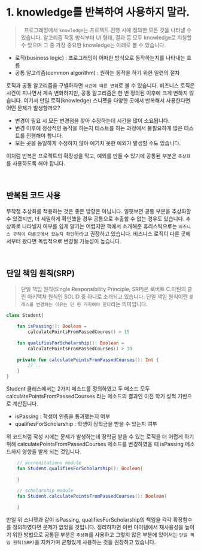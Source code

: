 # 1. knowledge를 반복하여 사용하지 말라.
> &nbsp; 프로그래밍에서 ``knowledge``는 프로젝트 진행 시에 정의한 모든 것을 나타낼 수 있습니다. 알고리즘 작동 방식부터 UI 형태, 결과 등 모두 knowledge로 지칭할 수 있으며 그 중 가장 중요한 knowledge는 아래로 볼 수 있습니다.
- 로직(business logic) : 프로그래밍이 어떠한 방식으로 동작하는지를 나타내는 흐름
- 공통 알고리즘(common algorithm) : 원하는 동작을 하기 위한 일련의 절차

로직과 공통 알고리즘을 구별하자면 ``시간에 따른 변화``로 볼 수 있습니다. 비즈니스 로직은 시간이 지나면서 계속 변화하지만, 공통 알고리즘은 한 번 정의된 이후에 크게 변하지 않습니다. 여기서 만일 로직(knowledge) 스니펫을 다양한 곳에서 반복해서 사용한다면 어떤 문제가 발생할까요?

- 변경이 필요 시 모든 변경점을 찾아 수정하는데 시간을 많이 소요됩니다.
- 변경 이후에 정상적인 동작을 하는지 테스트를 하는 과정에서 불필요하게 많은 테스트를 진행해야 합니다.
- 모든 곳을 동일하게 수정하지 않아 예기치 못한 예외가 발생할 수도 있습니다.

이처럼 반복은 프로젝트의 확장성을 막고, 예외를 만들 수 있기에 공통된 부분은 ``추상화``를 사용하도록 해야 합니다.

<br>

## 반복된 코드 사용
무작정 추상화를 적용하는 것은 좋은 방향은 아닙니다. 얼핏보면 공통 부분을 추상화할 수 있겠지만, 더 세밀하게 확인했을 경우 공통으로 추출할 수 없는 경우도 있습니다. 추상화로 나타낼지 여부를 쉽게 알기는 어렵지만 책에서 소개해준 휴리스틱으로는 ``비즈니스 규칙이 다른곳에서 왔는지 확인``하라고 권장하고 있습니다. 비즈니스 로직이 다른 곳에서부터 왔다면 독립적으로 변경될 가능성이 높습니다. 

<br>

## 단일 책임 원칙(SRP)
> 단일 책임 원칙(Single Responsibility Principle, SRP)은 로버트 C.마틴의 클린 아키텍처 원칙인 SOLID 중 하나로 소개되고 있습니다. 단일 책임 원칙이란 ``클래스를 변경하는 이유는 단 한 가지여야 한다``라는 의미입니다. 

```kotlin
class Student{
	
    fun isPassing(): Boolean =
    	calculatePointsFromPassedCoures() > 15
        
    fun qualifiesForScholarship(): Boolean = 
    	calculatePointsFromPassedCourses() > 30
        
    private fun calculatePointsFromPassedCourses(): Int {
    	// ..
    }
}
```
Student 클래스에서는 2가지 메소드를 정의하였고 두 메소드 모두 calculatePointsFromPassedCourses 라는 메소드의 결과인 이전 학기 성적 기반으로 계산됩니다.
- isPassing : 학생이 인증을 통과했는지 여부
- qualifiesForScholarship : 학생이 장학금을 받을 수 있는지 여부

위 코드처럼 작성 시에는 문제가 발생하는데 장학금 받을 수 있는 로직을 더 어렵게 하기 위해 calculatePointsFromPassedCourses 메소드를 변경하였을 때 isPassing 메소드까지 영향을 받게 되는 것입니다. 
<br>

```kotlin
	// accreditations module
    fun Student.qualifiesForScholarship(): Boolean{
    
    }
    
    // scholarship module
    fun Student.calculatePointsFromPassedCourses(): Boolean{
    
    }
```
만일 위 스니펫과 같이 isPassing, qualifiesForScholarship의 책임을 각각 확장함수를 정의하였다면 문제가 없었을 것입니다. 정리하자면 이번 아이템에서 재사용성을 높이기 위한 방법으로 공통된 부분은 ``추상화``를 사용하고 그렇지 않은 부분에 있어서는 ``단일 책임 원칙(SRP)``을 지켜가며 균형있게 사용하는 것을 권장하고 있습니다.